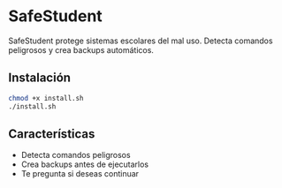 # SafeStudent

SafeStudent protege sistemas escolares del mal uso. Detecta comandos peligrosos y crea backups automáticos.

## Instalación
```bash
chmod +x install.sh
./install.sh
```

## Características
- Detecta comandos peligrosos
- Crea backups antes de ejecutarlos
- Te pregunta si deseas continuar
